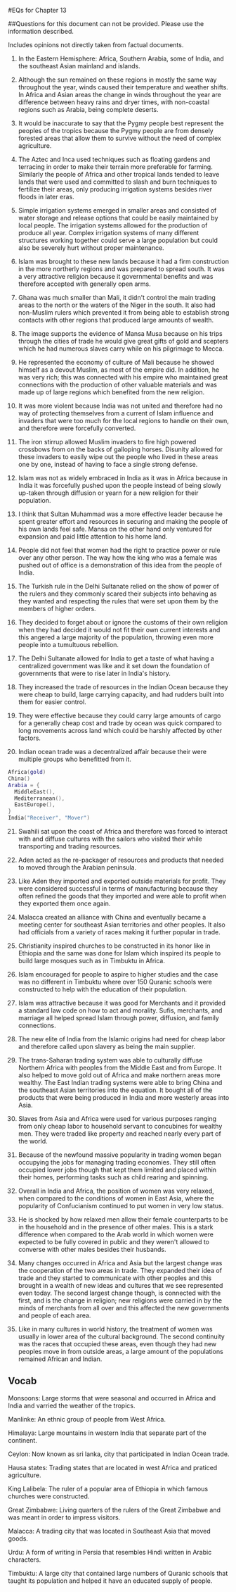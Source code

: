 #EQs for Chapter 13

##Questions for this document can not be provided. Please use the information described.

Includes opinions not directly taken from factual documents.

1. In the Eastern Hemisphere: Africa, Southern Arabia, some of India, and the southeast Asian mainland and islands.

2. Although the sun remained on these regions in mostly the same way throughout the year, winds caused their temperature and weather shifts. In Africa and Asian areas the change in winds throughout the year are difference between heavy rains and dryer times, with non-coastal regions such as Arabia, being complete deserts.

3. It would be inaccurate to say that the Pygmy people best represent the peoples of the tropics because the Pygmy people are from densely forested areas that allow them to survive without the need of complex agriculture.

4. The Aztec and Inca used techniques such as floating gardens and terracing in order to make their terrain more preferable for farming. Similarly the people of Africa and other tropical lands tended to leave lands that were used and committed to slash and burn techniques to fertilize their areas, only producing irrigation systems besides river floods in later eras.

5. Simple irrigation systems emerged in smaller areas and consisted of water storage and release options that could be easily maintained by local people. The irrigation systems allowed for the production of produce all year. Complex irrigation systems of many different structures working together could serve a large population but could also be severely hurt without proper maintenance.

6. Islam was brought to these new lands because it had a firm construction in the more northerly regions and was prepared to spread south. It was a very attractive religion because it governmental benefits and was therefore accepted with generally open arms.

7. Ghana was much smaller than Mali, it didn't control the main trading areas to the north or the waters of the Niger in the south. It also had non-Muslim rulers which prevented it from being able to establish strong contacts with other regions that produced large amounts of wealth.

8. The image supports the evidence of Mansa Musa because on his trips through the cities of trade he would give great gifts of gold and scepters which he had numerous slaves carry while on his pilgrimage to Mecca.

9. He represented the economy of culture of Mali because he showed himself as a devout Muslim, as most of the empire did. In addition, he was very rich; this was connected with his empire who maintained great connections with the production of other valuable materials and was made up of large regions which benefited from the new religion.

10. It was more violent because India was not united and therefore had no way of protecting themselves from a current of Islam influence and invaders that were too much for the local regions to handle on their own, and therefore were forcefully converted.

11. The iron stirrup allowed Muslim invaders to fire high powered crossbows from on the backs of galloping horses. Disunity allowed for these invaders to easily wipe out the people who lived in these areas one by one, instead of having to face a single strong defense.

12. Islam was not as widely embraced in India as it was in Africa because in India it was forcefully pushed upon the people instead of being slowly up-taken through diffusion or yearn for a new religion for their population.

13. I think that Sultan Muhammad was a more effective leader because he spent greater effort and resources in securing and making the people of his own lands feel safe. Mansa on the other hand only ventured for expansion and paid little attention to his home land.

14. People did not feel that women had the right to practice power or rule over any other person. The way how the king who was a female was pushed out of office is a demonstration of this idea from the people of India.

15. The Turkish rule in the Delhi Sultanate relied on the show of power of the rulers and they commonly scared their subjects into behaving as they wanted and respecting the rules that were set upon them by the members of higher orders.

16. They decided to forget about or ignore the customs of their own religion when they had decided it would not fit their own current interests and this angered a large majority of the population, throwing even more people into a tumultuous rebellion.

17. The Delhi Sultanate allowed for India to get a taste of what having a centralized government was like and it set down the foundation of governments that were to rise later in India's history.

18. They increased the trade of resources in the Indian Ocean because they were cheap to build, large carrying capacity, and had rudders built into them for easier control.

19. They were effective because they could carry large amounts of cargo for a generally cheap cost and trade by ocean was quick compared to long movements across land which could be harshly affected by other factors.

20. Indian ocean trade was a decentralized affair because their were multiple groups who benefitted from it.

```Lua
Africa(gold)
China()
Arabia = {
  MiddleEast(),
  Mediterranean(),
  EastEurope(),
}
India("Receiver", "Mover")
```

21. Swahili sat upon the coast of Africa and therefore was forced to interact with and diffuse cultures with the sailors who visited their while transporting and trading resources.

22. Aden acted as the re-packager of resources and products that needed to moved through the Arabian peninsula.

23. Like Aden they imported and exported outside materials for profit. They were considered successful in terms of manufacturing because they often refined the goods that they imported and were able to profit when they exported them once again.

24. Malacca created an alliance with China and eventually became a meeting center for southeast Asian territories and other peoples. It also had officials from a variety of races making it further popular in trade.

25. Christianity inspired churches to be constructed in its honor like in Ethiopia and the same was done for Islam which inspired its people to build large mosques such as in Timbuktu in Africa.

26. Islam encouraged for people to aspire to higher studies and the case was no different in Timbuktu where over 150 Quranic schools were constructed to help with the education of their population.

27. Islam was attractive because it was good for Merchants and it provided a standard law code on how to act and morality. Sufis, merchants, and marriage all helped spread Islam through power, diffusion, and family connections.

28. The new elite of India from the Islamic origins had need for cheap labor and therefore called upon slavery as being the main supplier.

29. The trans-Saharan trading system was able to culturally diffuse Northern Africa with peoples from the Middle East and from Europe. It also helped to move gold out of Africa and make northern areas more wealthy. The East Indian trading systems were able to bring China and the southeast Asian territories into the equation. It bought all of the products that were being produced in India and more westerly areas into Asia.

30. Slaves from Asia and Africa were used for various purposes ranging from only cheap labor to household servant to concubines for wealthy men. They were traded like property and reached nearly every part of the world.

31. Because of the newfound massive popularity in trading women began occupying the jobs for managing trading economies. They still often occupied lower jobs though that kept them limited and placed within their homes, performing tasks such as child rearing and spinning.

32. Overall in India and Africa, the position of women was very relaxed, when compared to the conditions of women in East Asia, where the popularity of Confucianism continued to put women in very low status.

33. He is shocked by how relaxed men allow their female counterparts to be in the household and in the presence of other males. This is a stark difference when compared to the Arab world in which women were expected to be fully covered in public and they weren't allowed to converse with other males besides their husbands.

34. Many changes occurred in Africa and Asia but the largest change was the cooperation of the two areas in trade. They expanded their idea of trade and they started to communicate with other peoples and this brought in a wealth of new ideas and cultures that we see represented even today. The second largest change though, is connected with the first, and is the change in religion; new religions were carried in by the minds of merchants from all over and this affected the new governments and people of each area.

35. Like in many cultures in world history, the treatment of women was usually in lower area of the cultural background. The second continuity was the races that occupied these areas, even though they had new peoples move in from outside areas, a large amount of the populations remained African and Indian.

## Vocab

Monsoons: Large storms that were seasonal and occurred in Africa and India and varried the weather of the tropics.

Manlinke: An ethnic group of people from West Africa.

Himalaya: Large mountains in western India that separate part of the continent.

Ceylon: Now known as sri lanka, city that participated in Indian Ocean trade.

Hausa states: Trading states that are located in west Africa and praticed agriculture.

King Lalibela: The ruler of a popular area of Ethiopia in which famous churches were constructed.

Great Zimbabwe: Living quarters of the rulers of the Great Zimbabwe and was meant in order to impress visitors.

Malacca: A trading city that was located in Southeast Asia that moved goods.

Urdu: A form of writing in Persia that resembles Hindi written in Arabic characters.

Timbuktu: A large city that contained large numbers of Quranic schools that taught its population and helped it have an educated supply of people.
